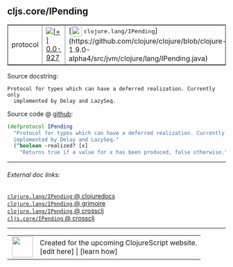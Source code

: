## cljs.core/IPending



 <table border="1">
<tr>
<td>protocol</td>
<td><a href="https://github.com/cljsinfo/cljs-api-docs/tree/0.0-927"><img valign="middle" alt="[+] 0.0-927" title="Added in 0.0-927" src="https://img.shields.io/badge/+-0.0--927-lightgrey.svg"></a> </td>
<td>
[<img height="24px" valign="middle" src="http://i.imgur.com/1GjPKvB.png"> <samp>clojure.lang/IPending</samp>](https://github.com/clojure/clojure/blob/clojure-1.9.0-alpha4/src/jvm/clojure/lang/IPending.java)
</td>
</tr>
</table>







Source docstring:

```
Protocol for types which can have a deferred realization. Currently only
  implemented by Delay and LazySeq.
```


Source code @ [github]():

```clj
(defprotocol IPending
  "Protocol for types which can have a deferred realization. Currently only
  implemented by Delay and LazySeq."
  (^boolean -realized? [x]
    "Returns true if a value for x has been produced, false otherwise."))
```

<!--
Repo - tag - source tree - lines:

 <pre>

</pre>

-->

---



###### External doc links:

[`clojure.lang/IPending` @ clojuredocs](http://clojuredocs.org/clojure.lang/IPending)<br>
[`clojure.lang/IPending` @ grimoire](http://conj.io/store/v1/org.clojure/clojure/1.7.0-beta3/clj/clojure.lang/IPending/)<br>
[`clojure.lang/IPending` @ crossclj](http://crossclj.info/fun/clojure.lang/IPending.html)<br>
[`cljs.core/IPending` @ crossclj](http://crossclj.info/fun/cljs.core.cljs/IPending.html)<br>

---

 <table>
<tr><td>
<img valign="middle" align="right" width="48px" src="http://i.imgur.com/Hi20huC.png">
</td><td>
Created for the upcoming ClojureScript website.<br>
[edit here] | [learn how]
</td></tr></table>

[edit here]:https://github.com/cljsinfo/cljs-api-docs/blob/master/cljsdoc/cljs.core/IPending.cljsdoc
[learn how]:https://github.com/cljsinfo/cljs-api-docs/wiki/cljsdoc-files

<!--

This information was too distracting to show to readers, but I'll leave it
commented here since it is helpful to:

- pretty-print the data used to generate this document
- and show how to retrieve that data



The API data for this symbol:

```clj
{:ns "cljs.core",
 :name "IPending",
 :name-encode "IPending",
 :history [["+" "0.0-927"]],
 :type "protocol",
 :clj-equiv {:full-name "clojure.lang/IPending",
             :url "https://github.com/clojure/clojure/blob/clojure-1.9.0-alpha4/src/jvm/clojure/lang/IPending.java"},
 :full-name-encode "cljs.core/IPending",
 :source {:code "(defprotocol IPending\n  \"Protocol for types which can have a deferred realization. Currently only\n  implemented by Delay and LazySeq.\"\n  (^boolean -realized? [x]\n    \"Returns true if a value for x has been produced, false otherwise.\"))",
          :title "Source code",
          :repo "clojurescript",
          :tag "r1.9.14",
          :filename "src/main/cljs/cljs/core.cljs",
          :lines [659 663],
          :url "https://github.com/clojure/clojurescript/blob/r1.9.14/src/main/cljs/cljs/core.cljs#L659-L663"},
 :methods [{:name "-realized?",
            :signature ["[x]"],
            :docstring "Returns true if a value for x has been produced, false otherwise."}],
 :full-name "cljs.core/IPending",
 :docstring "Protocol for types which can have a deferred realization. Currently only\n  implemented by Delay and LazySeq.",
 :cljsdoc-url "https://github.com/cljsinfo/cljs-api-docs/blob/master/cljsdoc/cljs.core/IPending.cljsdoc"}

```

Retrieve the API data for this symbol:

```clj
;; from Clojure REPL
(require '[clojure.edn :as edn])
(-> (slurp "https://raw.githubusercontent.com/cljsinfo/cljs-api-docs/catalog/cljs-api.edn")
    (edn/read-string)
    (get-in [:symbols "cljs.core/IPending"]))
```

-->
